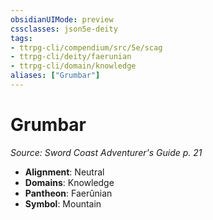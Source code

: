 ```yaml
---
obsidianUIMode: preview
cssclasses: json5e-deity
tags:
- ttrpg-cli/compendium/src/5e/scag
- ttrpg-cli/deity/faerunian
- ttrpg-cli/domain/knowledge
aliases: ["Grumbar"]
---
```

# Grumbar
*Source: Sword Coast Adventurer's Guide p. 21* 

- **Alignment**: Neutral
- **Domains**: Knowledge
- **Pantheon**: Faerûnian
- **Symbol**: Mountain